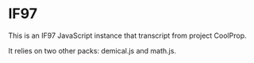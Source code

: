 # IF97
This is an IF97 JavaScript instance that transcript from project CoolProp.

It relies on two other packs: demical.js and math.js.

